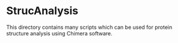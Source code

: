 # StrucAnalysis
This directory contains many scripts which can be used for protein structure analysis using Chimera software.
